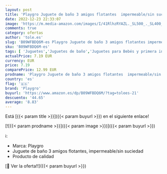 ```yaml
---
layout: post
title: 'Playgro Juguete de baño 3 amigos flotantes  impermeable/sin suciedad'
date: 2022-12-23 22:33:07
image: 'https://m.media-amazon.com/images/I/41RlhzRYAZL._SL500_._SL400_.jpg'
comments: true
category: ofertas
author: 'tole.es'
slug: 'B09WFBDQ6M-es Playgro Juguete de baño 3 amigos flotantes impermeable/sin...'
sku: 'B09WFBDQ6M-es'
tags: [ 'Juguetes','Juguetes de baño','Juguetes para Bebés y primera infancia','Juguetes y juegos','playgro','🇪🇸', ]
actualPrice: 7.19 EUR
currency: EUR
price: 7.19
comparePrice: 12.99 EUR
prodname: 'Playgro Juguete de baño 3 amigos flotantes  impermeable/sin suciedad'
country: 'es'
flag: '🇪🇸'
brand: 'Playgro'
buyurl: 'https://www.amazon.es/dp/B09WFBDQ6M/?tag=tolees-21'
descuento: '44.65'
average: '8.83'
---
```


Está [{{< param title >}}]({{< param buyurl >}}) en el siguiente enlace!

[![{{< param prodname >}}]({{< param image >}})]({{< param buyurl >}})

ℹ️:

- Marca: Playgro
- Juguete de baño 3 amigos flotantes, impermeable/sin suciedad
- Producto de calidad

[🛒 Ver la oferta!!]({{< param buyurl >}})
